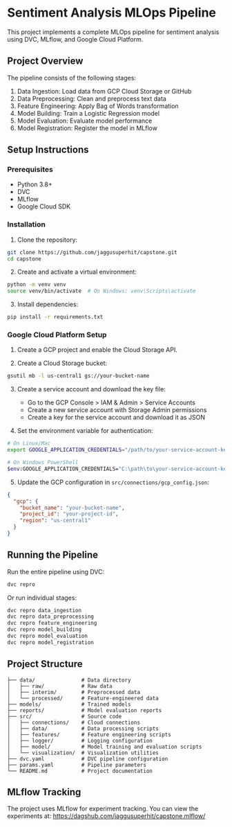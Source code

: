 # Sentiment Analysis MLOps Pipeline

This project implements a complete MLOps pipeline for sentiment analysis using DVC, MLflow, and Google Cloud Platform.

## Project Overview

The pipeline consists of the following stages:

1. Data Ingestion: Load data from GCP Cloud Storage or GitHub
2. Data Preprocessing: Clean and preprocess text data
3. Feature Engineering: Apply Bag of Words transformation
4. Model Building: Train a Logistic Regression model
5. Model Evaluation: Evaluate model performance
6. Model Registration: Register the model in MLflow

## Setup Instructions

### Prerequisites

- Python 3.8+
- DVC
- MLflow
- Google Cloud SDK

### Installation

1. Clone the repository:

```bash
git clone https://github.com/jaggusuperhit/capstone.git
cd capstone
```

2. Create and activate a virtual environment:

```bash
python -m venv venv
source venv/bin/activate  # On Windows: venv\Scripts\activate
```

3. Install dependencies:

```bash
pip install -r requirements.txt
```

### Google Cloud Platform Setup

1. Create a GCP project and enable the Cloud Storage API.

2. Create a Cloud Storage bucket:

```bash
gsutil mb -l us-central1 gs://your-bucket-name
```

3. Create a service account and download the key file:

   - Go to the GCP Console > IAM & Admin > Service Accounts
   - Create a new service account with Storage Admin permissions
   - Create a key for the service account and download it as JSON

4. Set the environment variable for authentication:

```bash
# On Linux/Mac
export GOOGLE_APPLICATION_CREDENTIALS="/path/to/your-service-account-key.json"

# On Windows PowerShell
$env:GOOGLE_APPLICATION_CREDENTIALS="C:\path\to\your-service-account-key.json"
```

5. Update the GCP configuration in `src/connections/gcp_config.json`:

```json
{
  "gcp": {
    "bucket_name": "your-bucket-name",
    "project_id": "your-project-id",
    "region": "us-central1"
  }
}
```

## Running the Pipeline

Run the entire pipeline using DVC:

```bash
dvc repro
```

Or run individual stages:

```bash
dvc repro data_ingestion
dvc repro data_preprocessing
dvc repro feature_engineering
dvc repro model_building
dvc repro model_evaluation
dvc repro model_registration
```

## Project Structure

```
├── data/               # Data directory
│   ├── raw/            # Raw data
│   ├── interim/        # Preprocessed data
│   └── processed/      # Feature-engineered data
├── models/             # Trained models
├── reports/            # Model evaluation reports
├── src/                # Source code
│   ├── connections/    # Cloud connections
│   ├── data/           # Data processing scripts
│   ├── features/       # Feature engineering scripts
│   ├── logger/         # Logging configuration
│   ├── model/          # Model training and evaluation scripts
│   └── visualization/  # Visualization utilities
├── dvc.yaml            # DVC pipeline configuration
├── params.yaml         # Pipeline parameters
└── README.md           # Project documentation
```

## MLflow Tracking

The project uses MLflow for experiment tracking. You can view the experiments at:
https://dagshub.com/jaggusuperhit/capstone.mlflow/
